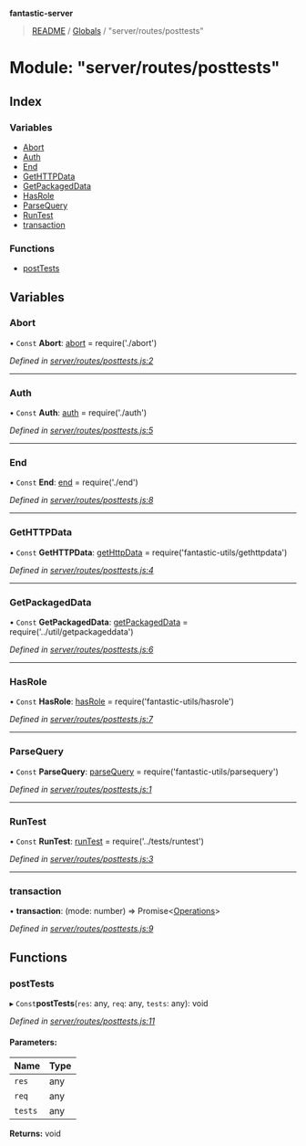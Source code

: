 **fantastic-server**

> [README](../README.md) / [Globals](../globals.md) / "server/routes/posttests"

# Module: "server/routes/posttests"

## Index

### Variables

* [Abort](_server_routes_posttests_.md#abort)
* [Auth](_server_routes_posttests_.md#auth)
* [End](_server_routes_posttests_.md#end)
* [GetHTTPData](_server_routes_posttests_.md#gethttpdata)
* [GetPackagedData](_server_routes_posttests_.md#getpackageddata)
* [HasRole](_server_routes_posttests_.md#hasrole)
* [ParseQuery](_server_routes_posttests_.md#parsequery)
* [RunTest](_server_routes_posttests_.md#runtest)
* [transaction](_server_routes_posttests_.md#transaction)

### Functions

* [postTests](_server_routes_posttests_.md#posttests)

## Variables

### Abort

• `Const` **Abort**: [abort](_server_routes_abort_.md#abort) = require('./abort')

*Defined in [server/routes/posttests.js:2](https://github.com/besimorhino/project-fantastic/blob/a9b4b41/server/routes/posttests.js#L2)*

___

### Auth

• `Const` **Auth**: [auth](_server_routes_auth_index_.md#auth) = require('./auth')

*Defined in [server/routes/posttests.js:5](https://github.com/besimorhino/project-fantastic/blob/a9b4b41/server/routes/posttests.js#L5)*

___

### End

• `Const` **End**: [end](_server_routes_end_.md#end) = require('./end')

*Defined in [server/routes/posttests.js:8](https://github.com/besimorhino/project-fantastic/blob/a9b4b41/server/routes/posttests.js#L8)*

___

### GetHTTPData

• `Const` **GetHTTPData**: [getHttpData](_packages_fantastic_utils_gethttpdata_.md#gethttpdata) = require('fantastic-utils/gethttpdata')

*Defined in [server/routes/posttests.js:4](https://github.com/besimorhino/project-fantastic/blob/a9b4b41/server/routes/posttests.js#L4)*

___

### GetPackagedData

• `Const` **GetPackagedData**: [getPackagedData](_server_util_getpackageddata_.md#getpackageddata) = require('../util/getpackageddata')

*Defined in [server/routes/posttests.js:6](https://github.com/besimorhino/project-fantastic/blob/a9b4b41/server/routes/posttests.js#L6)*

___

### HasRole

• `Const` **HasRole**: [hasRole](_packages_fantastic_utils_hasrole_.md#hasrole) = require('fantastic-utils/hasrole')

*Defined in [server/routes/posttests.js:7](https://github.com/besimorhino/project-fantastic/blob/a9b4b41/server/routes/posttests.js#L7)*

___

### ParseQuery

• `Const` **ParseQuery**: [parseQuery](_packages_fantastic_utils_parsequery_.md#parsequery) = require('fantastic-utils/parsequery')

*Defined in [server/routes/posttests.js:1](https://github.com/besimorhino/project-fantastic/blob/a9b4b41/server/routes/posttests.js#L1)*

___

### RunTest

• `Const` **RunTest**: [runTest](_server_tests_runtest_.md#runtest) = require('../tests/runtest')

*Defined in [server/routes/posttests.js:3](https://github.com/besimorhino/project-fantastic/blob/a9b4b41/server/routes/posttests.js#L3)*

___

### transaction

•  **transaction**: (mode: number) => Promise\<[Operations](_packages_fantastic_utils_db_types_d_.md#operations)>

*Defined in [server/routes/posttests.js:9](https://github.com/besimorhino/project-fantastic/blob/a9b4b41/server/routes/posttests.js#L9)*

## Functions

### postTests

▸ `Const`**postTests**(`res`: any, `req`: any, `tests`: any): void

*Defined in [server/routes/posttests.js:11](https://github.com/besimorhino/project-fantastic/blob/a9b4b41/server/routes/posttests.js#L11)*

#### Parameters:

Name | Type |
------ | ------ |
`res` | any |
`req` | any |
`tests` | any |

**Returns:** void
